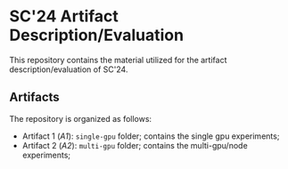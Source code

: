# SC'24 Artifact Description/Evaluation
This repository contains the material utilized for the artifact description/evaluation of SC'24.

## Artifacts
The repository is organized as follows:
- Artifact 1 (_A1_): `single-gpu` folder; contains the single gpu experiments;
- Artifact 2 (_A2_): `multi-gpu` folder; contains the multi-gpu/node experiments;
